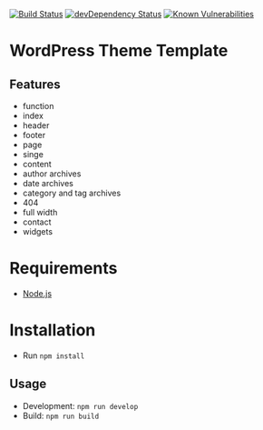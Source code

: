 [![Build Status](https://travis-ci.org/marcobiedermann/wordpress-theme-boilerplate.svg?branch=master)](https://travis-ci.org/marcobiedermann/wordpress-theme-boilerplate)
[![devDependency Status](https://david-dm.org/marcobiedermann/wordpress-theme-boilerplate/dev-status.svg)](https://david-dm.org/marcobiedermann/wordpress-theme-boilerplate?type=dev)
[![Known Vulnerabilities](https://snyk.io/test/github/marcobiedermann/wordpress-theme-boilerplate/badge.svg)](https://snyk.io/test/github/marcobiedermann/wordpress-theme-boilerplate)

# WordPress Theme Template

## Features
* function
* index
* header
* footer
* page
* singe
* content
* author archives
* date archives
* category and tag archives
* 404
* full width
* contact
* widgets

# Requirements
* [Node.js](https://nodejs.org/)

# Installation
* Run `npm install`

## Usage
* Development: `npm run develop`
* Build: `npm run build`
